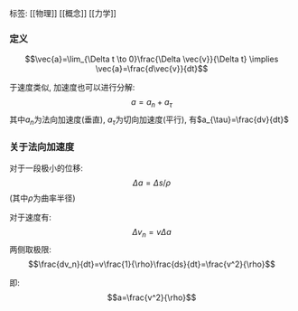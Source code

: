 标签: [[物理]] [[概念]] [[力学]]
### 定义

$$\vec{a}=\lim_{\Delta t \to 0}\frac{\Delta \vec{v}}{\Delta t} \implies \vec{a}=\frac{d\vec{v}}{dt}$$

于速度类似, 加速度也可以进行分解: 
$$a=a_n+a_{\tau}$$
其中$a_n$为法向加速度(垂直), $a_{\tau}$为切向加速度(平行), 有$a_{\tau}=\frac{dv}{dt}$ 

### 关于法向加速度

对于一段极小的位移: 
$$\Delta a=\Delta s/{\rho}$$
(其中$\rho$为曲率半径)

对于速度有: $$\Delta v_n=v\Delta a$$
两侧取极限: 
$$\frac{dv_n}{dt}=v\frac{1}{\rho}\frac{ds}{dt}=\frac{v^2}{\rho}$$

即: $$a=\frac{v^2}{\rho}$$